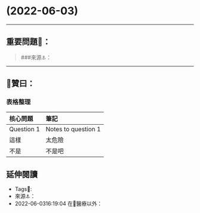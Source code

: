 # (2022-06-03)


---
## 重要問題🥕：
> \#\#\#來源⚓️：

---
## 🦎贊曰：
>

### 表格整理
| 核心問題   | 筆記                |
| ---------- | ------------------- |
| Question 1 | Notes to question 1 |
| 這樣 | 太危險 |
| 不是 | 不是吧 | 


## 延伸閱讀


* Tags🔖: 
* 來源⚓️：
* 2022-06-0316:19:04 在🦎醫療以外：

<style>table { width: 100%;} th { text-align: left;}</style>